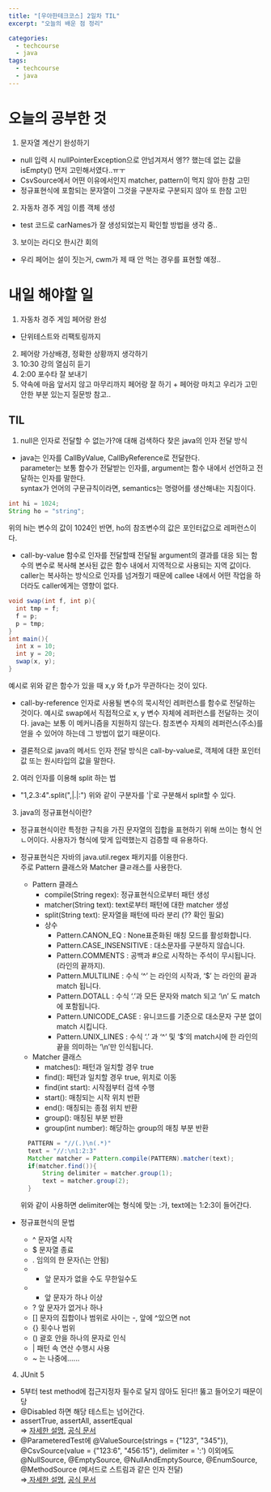 ```yaml
---
title: "[우아한테크코스] 2일차 TIL"
excerpt: "오늘의 배운 점 정리"

categories:
  - techcourse
  - java
tags:
  - techcourse
  - java
---
```

# 오늘의 공부한 것
1. 문자열 계산기 완성하기
  - null 입력 시 nullPointerException으로 안넘겨져서 엥?? 했는데 없는 값을 isEmpty() 먼저 고민해서였다..ㅠㅜ 
  - CsvSource에서 어떤 이유에서인지 matcher, pattern이 먹지 않아 한참 고민
  - 정규표현식에 포함되는 문자열이 그것을 구분자로 구분되지 않아 또 한참 고민
2. 자동차 경주 게임 이름 객체 생성
  - test 코드로 carNames가 잘 생성되었는지 확인할 방법을 생각 중..
3. 보이는 라디오 한시간 회의
  - 우리 페어는 설이 짓는거, cwm가 제 때 안 먹는 경우를 표현할 예정..

# 내일 해야할 일
1. 자동차 경주 게임 페어랑 완성
  - 단위테스트와 리팩토링까지
2. 페어랑 가상배경, 정확한 상황까지 생각하기
3. 10:30 강의 열심히 듣기
4. 2:00 포수타 잘 보내기
5. 약속에 마음 앞서지 않고 마무리까지 페어랑 잘 하기 + 페어랑 마치고 우리가 고민 안한 부분 있는지 질문방 참고..

## TIL
1. null은 인자로 전달할 수 없는가?애 대해 검색하다 찾은 java의 인자 전달 방식
- java는 인자를 CallByValue, CallByReference로 전달한다.  
parameter는 보통 함수가 전달받는 인자를, argument는 함수 내에서 선언하고 전달하는 인자를 말한다.  
syntax가 언어의 구문규칙이라면, semantics는 명령어를 생산해내는 지침이다.  
```java
int hi = 1024;
String ho = "string";
```  
위의 hi는 변수의 값이 1024인 반면, ho의 참조변수의 값은 포인터값으로 레퍼런스이다.  
- call-by-value
함수로 인자를 전달할때 전달될 argument의 결과를 대응 되는 함수의 변수로 복사해 본사된 값은 함수 내에서 지역적으로 사용되는 지역 값이다. caller는 복사하는 방식으로 인자를 넘겨줬기 때문에 callee 내에서 어떤 작업을 하더라도 caller에게는 영향이 없다.
```java
void swap(int f, int p){
  int tmp = f;
  f = p;
  p = tmp;
}
int main(){
  int x = 10;
  int y = 20;
  swap(x, y);
}
```  
예시로 위와 같은 함수가 있을 때 x,y 와 f,p가 무관하다는 것이 있다.  

- call-by-reference
인자로 사용될 변수의 묵시적인 레퍼런스를 함수로 전달하는 것이다. 예시로 swap에서 직접적으로 x, y 변수 자체에 레퍼런스를 전달하는 것이다. java는 보통 이 메커니즘을 지원하지 않는다. 참조변수 자체의 레퍼런스(주소)를 얻을 수 있어야 하는데 그 방법이 없기 때문이다.  

* 결론적으로 java의 메서드 인자 전달 방식은 call-by-value로, 객체에 대한 포인터 값 또는 원시타입의 값을 말한다.  

2. 여러 인자를 이용해 split 하는 법
- "1,2.3:4".split(",|.|:") 위와 같이 구분자를 '|'로 구분해서 split할 수 있다.  

3. java의 정규표현식이란?
- 정규표현식이란 특정한 규칙을 가진 문자열의 집합을 표현하기 위해 쓰이는 형식 언ㄴ어이다. 사용자가 형식에 맞게 입력했는지 검증할 때 유용하다.  
- 정규표현식은 자바의 java.util.regex 패키지를 이용한다.  
주로 Pattern 클래스와 Matcher 클ㄹ래스를 사용한다.  
  - Pattern 클래스
    * compile(String regex): 정규표현식으로부터 패턴 생성
    * matcher(String text): text로부터 패턴에 대한 matcher 생성
    * split(String text): 문자열을 패턴에 따라 분리 (?? 확인 필요)
    * 상수
      + Pattern.CANON_EQ : None표준화된 매칭 모드를 활성화합니다.
      + Pattern.CASE_INSENSITIVE : 대소문자를 구분하지 않습니다. 
      + Pattern.COMMENTS : 공백과 #으로 시작하는 주석이 무시됩니다. (라인의 끝까지).
      + Pattern.MULTILINE : 수식 ‘^’ 는 라인의 시작과, ‘$’ 는 라인의 끝과 match 됩니다.
      + Pattern.DOTALL : 수식 ‘.’과 모든 문자와 match 되고 ‘\n’ 도 match 에 포함됩니다.
      + Pattern.UNICODE_CASE : 유니코드를 기준으로 대소문자 구분 없이 match 시킵니다.
      + Pattern.UNIX_LINES : 수식 ‘.’ 과 ‘^’ 및 ‘$’의 match시에 한 라인의 끝을 의미하는 ‘\n’만 인식됩니다.
  - Matcher 클래스
    * matches(): 패턴과 일치할 경우 true
    * find(): 패턴과 일치할 경우 true, 위치로 이동
    * find(int start): 시작점부터 검색 수행
    * start(): 매칭되는 시작 위치 반환
    * end(): 매칭되는 종점 위치 반환
    * group(): 매칭된 부분 반환 
    * group(int number): 해당하는 group의 매칭 부분 반환

  ```java
    PATTERN = "//(.)\n(.*)"
    text = "//:\n1:2:3"
    Matcher matcher = Pattern.compile(PATTERN).matcher(text);
    if(matcher.find()){
        String delimiter = matcher.group(1);
        text = matcher.group(2);
    }
  ```  
  위와 같이 사용하면 delimiter에는 형식에 맞는 :가, text에는 1:2:3이 들어간다.  
- 정규표현식의 문법
  - ^ 문자열 시작
  - $ 문자열 종료
  - . 임의의 한 문자(\는 안됨)
  - * 앞 문자가 없을 수도 무한일수도
  - + 앞 문자가 하나 이상
  - ? 앞 문자가 없거나 하나
  - [] 문자의 집합이나 범위로 사이는 -, 앞에 ^있으면 not
  - {} 횟수나 범위
  - () 괄호 안을 하나의 문자로 인식
  - | 패턴 속 연산 수행시 사용
  - \~ 는 나중에......

4. JUnit 5
- 5부터 test method에 접근지정자 필수로 달지 않아도 된다!! 뚫고 들어오기 때문이당
- @Disabled 하면 해당 테스트는 넘어간다.
- assertTrue, assertAll, assertEqual  
=> [자세한 설명](https://pjh3749.tistory.com/241), 
[공식 문서](https://joel-costigliola.github.io/assertj/assertj-core-features-highlight.html#exception-assertion)
- @ParameteredTest에 @ValueSource(strings = {"123", "345"}), @CsvSource(value = {"123:6", "456:15"}, delimiter = ':') 이외에도  
@NullSource, @EmptySource, @NullAndEmptySource, @EnumSource, @MethodSource (메서드로 스트림과 같은 인자 전달)  
=>[ 자세한 설명](https://pjh3749.tistory.com/240), 
[공식 문서](https://junit.org/junit5/docs/current/user-guide/#overview-what-is-junit-5)

